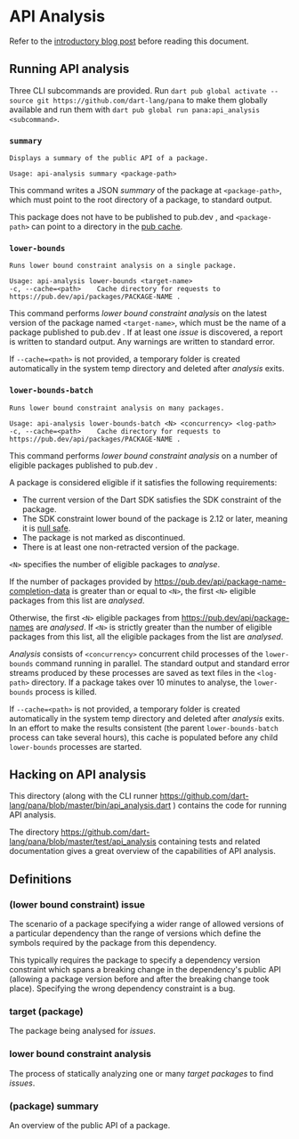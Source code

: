 # API Analysis

Refer to the [introductory blog post](https://arseny.uk/posts/gsoc2022/) before reading this document.

## Running API analysis

Three CLI subcommands are provided. Run `dart pub global activate --source git https://github.com/dart-lang/pana` to make them globally available and run them with `dart pub global run pana:api_analysis <subcommand>`.

### `summary`

```
Displays a summary of the public API of a package.

Usage: api-analysis summary <package-path>
```

This command writes a JSON *summary* of the package at `<package-path>`, which must point to the root directory of a package, to standard output.

This package does not have to be published to pub.dev , and `<package-path>` can point to a directory in the [pub cache](https://dart.dev/tools/pub/glossary#system-cache).

### `lower-bounds`

```
Runs lower bound constraint analysis on a single package.

Usage: api-analysis lower-bounds <target-name>
-c, --cache=<path>    Cache directory for requests to https://pub.dev/api/packages/PACKAGE-NAME .
```

This command performs *lower bound constraint analysis* on the latest version of the package named `<target-name>`, which must be the name of a package published to pub.dev . If at least one *issue* is discovered, a report is written to standard output. Any warnings are written to standard error.

If `--cache=<path>` is not provided, a temporary folder is created automatically in the system temp directory and deleted after *analysis* exits.

### `lower-bounds-batch`

```
Runs lower bound constraint analysis on many packages.

Usage: api-analysis lower-bounds-batch <N> <concurrency> <log-path>
-c, --cache=<path>    Cache directory for requests to https://pub.dev/api/packages/PACKAGE-NAME .
```

This command performs *lower bound constraint analysis* on a number of eligible packages published to pub.dev .

A package is considered eligible if it satisfies the following requirements:
- The current version of the Dart SDK satisfies the SDK constraint of the package.
- The SDK constraint lower bound of the package is 2.12 or later, meaning it is [null safe](https://dart.dev/null-safety).
- The package is not marked as discontinued.
- There is at least one non-retracted version of the package.

`<N>` specifies the number of eligible packages to *analyse*.

If the number of packages provided by https://pub.dev/api/package-name-completion-data is greater than or equal to `<N>`, the first `<N>` eligible packages from this list are *analysed*.

Otherwise, the first `<N>` eligible packages from https://pub.dev/api/package-names are *analysed*. If `<N>` is strictly greater than the number of eligible packages from this list, all the eligible packages from the list are *analysed*.

*Analysis* consists of `<concurrency>` concurrent child processes of the `lower-bounds` command running in parallel. The standard output and standard error streams produced by these processes are saved as text files in the `<log-path>` directory. If a package takes over 10 minutes to analyse, the `lower-bounds` process is killed.

If `--cache=<path>` is not provided, a temporary folder is created automatically in the system temp directory and deleted after *analysis* exits. In an effort to make the results consistent (the parent `lower-bounds-batch` process can take several hours), this cache is populated before any child `lower-bounds` processes are started.

## Hacking on API analysis

This directory (along with the CLI runner https://github.com/dart-lang/pana/blob/master/bin/api_analysis.dart ) contains the code for running API analysis.

The directory https://github.com/dart-lang/pana/blob/master/test/api_analysis containing tests and related documentation gives a great overview of the capabilities of API analysis.

## Definitions

### (lower bound constraint) issue

The scenario of a package specifying a wider range of allowed versions of a particular dependency than the range of versions which define the symbols required by the package from this dependency.

This typically requires the package to specify a dependency version constraint which spans a breaking change in the dependency's public API (allowing a package version before and after the breaking change took place). Specifying the wrong dependency constraint is a bug.

### target (package)

The package being analysed for *issues*.

### lower bound constraint analysis

The process of statically analyzing one or many *target packages* to find *issues*. 

### (package) summary

An overview of the public API of a package.
